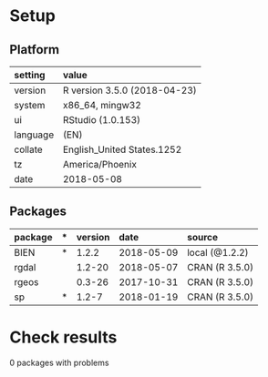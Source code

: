 # Setup

## Platform

|setting  |value                        |
|:--------|:----------------------------|
|version  |R version 3.5.0 (2018-04-23) |
|system   |x86_64, mingw32              |
|ui       |RStudio (1.0.153)            |
|language |(EN)                         |
|collate  |English_United States.1252   |
|tz       |America/Phoenix              |
|date     |2018-05-08                   |

## Packages

|package |*  |version |date       |source         |
|:-------|:--|:-------|:----------|:--------------|
|BIEN    |*  |1.2.2   |2018-05-09 |local (@1.2.2) |
|rgdal   |   |1.2-20  |2018-05-07 |CRAN (R 3.5.0) |
|rgeos   |   |0.3-26  |2017-10-31 |CRAN (R 3.5.0) |
|sp      |*  |1.2-7   |2018-01-19 |CRAN (R 3.5.0) |

# Check results

0 packages with problems




